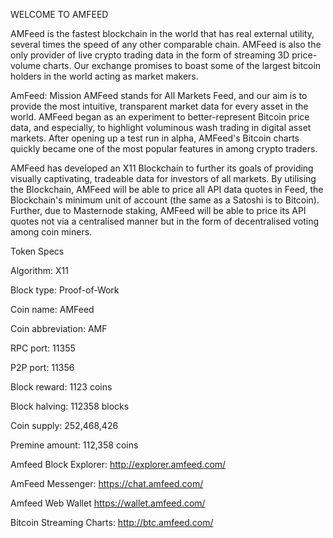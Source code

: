 WELCOME TO AMFEED


AMFeed is the fastest blockchain in the world that has real external utility, several times the speed of any other comparable chain. AMFeed is also the only provider of live crypto trading data in the form of streaming 3D price-volume charts. Our exchange promises to boast some of the largest bitcoin holders in the world acting as market makers.

AmFeed: Mission
AMFeed stands for All Markets Feed, and our aim is to provide the most intuitive, transparent market data for every asset in the world. AMFeed began as an experiment to better-represent Bitcoin price data, and especially, to highlight voluminous wash trading in digital asset markets. After opening up a test run in alpha, AMFeed's Bitcoin charts quickly became one of the most popular features in among crypto traders.


AMFeed has developed an X11 Blockchain to further its goals of providing visually captivating, tradeable data for investors of all markets. By utilising the Blockchain, AMFeed will be able to price all API data quotes in Feed, the Blockchain's minimum unit of account (the same as a Satoshi is to Bitcoin). Further, due to Masternode staking, AMFeed will be able to price its API quotes not via a centralised manner but in the form of decentralised voting among coin miners.


Token Specs

Algorithm: X11


Block type: Proof-of-Work

Coin name: AMFeed

Coin abbreviation: AMF

RPC port: 11355

P2P port: 11356

Block reward: 1123 coins

Block halving: 112358 blocks

Coin supply: 252,468,426

Premine amount: 112,358 coins


Amfeed Block Explorer: http://explorer.amfeed.com/

AmFeed Messenger: https://chat.amfeed.com/

Amfeed Web Wallet https://wallet.amfeed.com/

Bitcoin Streaming Charts: http://btc.amfeed.com/
